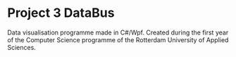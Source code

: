 # Project 3 DataBus

Data visualisation programme made in C#/Wpf. Created during the first year of the Computer Science programme of the Rotterdam University of Applied Sciences.
